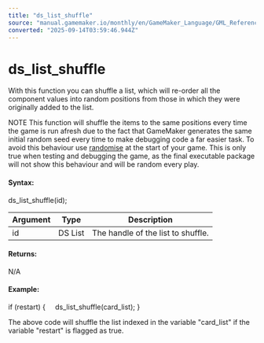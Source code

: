 ```yaml
---
title: "ds_list_shuffle"
source: "manual.gamemaker.io/monthly/en/GameMaker_Language/GML_Reference/Data_Structures/DS_Lists/ds_list_shuffle.htm"
converted: "2025-09-14T03:59:46.944Z"
---
```


# ds\_list\_shuffle

With this function you can shuffle a list, which will re-order all the component values into random positions from those in which they were originally added to the list.

NOTE This function will shuffle the items to the same positions every time the game is run afresh due to the fact that GameMaker generates the same initial random seed every time to make debugging code a far easier task. To avoid this behaviour use [randomise](../../Maths_And_Numbers/Number_Functions/randomise.md) at the start of your game. This is only true when testing and debugging the game, as the final executable package will not show this behaviour and will be random every play.

#### Syntax:

ds\_list\_shuffle(id);

| Argument | Type | Description |
| --- | --- | --- |
| id | DS List | The handle of the list to shuffle. |

#### Returns:

N/A

#### Example:

if (restart)
{
    ds\_list\_shuffle(card\_list);
}

The above code will shuffle the list indexed in the variable "card\_list" if the variable "restart" is flagged as true.